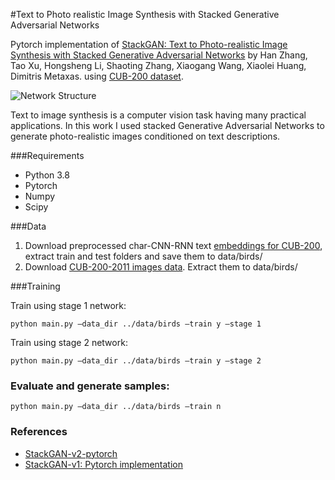 #Text to Photo realistic Image Synthesis with Stacked Generative Adversarial Networks

Pytorch implementation of [StackGAN: Text to Photo-realistic Image Synthesis with Stacked Generative Adversarial Networks](https://arxiv.org/pdf/1612.03242v2.pdf)  by Han Zhang, Tao Xu, Hongsheng Li, Shaoting Zhang, Xiaogang Wang, Xiaolei Huang, Dimitris Metaxas. using [CUB-200 dataset](http://www.vision.caltech.edu/visipedia/CUB-200.html).

![Network Structure](https://github.com/hanzhanggit/StackGAN-Pytorch/blob/master/examples/framework.jpg)

Text to image synthesis is a computer vision task having many practical applications. In this work I used stacked Generative Adversarial Networks to generate photo-realistic images conditioned on text descriptions.

###Requirements
* Python 3.8
* Pytorch
* Numpy
* Scipy


###Data

1. Download preprocessed char-CNN-RNN text [embeddings for CUB-200](https://drive.google.com/file/d/0B3y_msrWZaXLT1BZdVdycDY5TEE/view), extract train and test folders and save them to data/birds/
2. Download [CUB-200-2011 images data](https://drive.google.com/file/d/1hbzc_P1FuxMkcabkgn9ZKinBwW683j45/view). Extract them to data/birds/

###Training

Train using stage 1 network:
```
python main.py –data_dir ../data/birds –train y –stage 1
```

Train using stage 2 network:
```
python main.py –data_dir ../data/birds –train y –stage 2
```

### Evaluate and generate samples:
```
python main.py –data_dir ../data/birds –train n
```

### References

* [StackGAN-v2-pytorch](https://github.com/hanzhanggit/StackGAN-Pytorch)
* [StackGAN-v1: Pytorch implementation](https://github.com/hanzhanggit/StackGAN-Pytorch)

